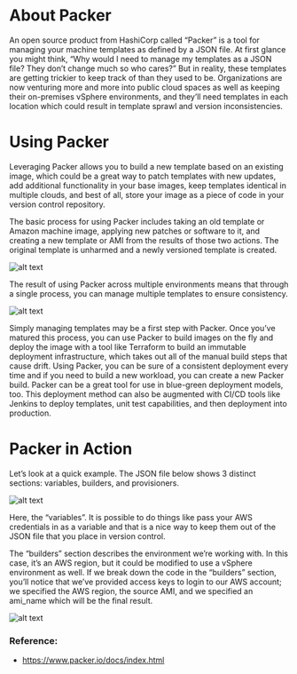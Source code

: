 # About Packer
An open source product from HashiCorp called “Packer” is a tool for managing your machine templates as defined by a JSON file. At first glance you might think, “Why would I need to manage my templates as a JSON file? They don’t change much so who cares?” But in reality, these templates are getting trickier to keep track of than they used to be. Organizations are now venturing more and more into public cloud spaces as well as keeping their on-premises vSphere environments, and they’ll need templates in each location which could result in template sprawl and version inconsistencies.

# Using Packer

Leveraging Packer allows you to build a new template based on an existing image, which could be a great way to patch templates with new updates, add additional functionality in your base images, keep templates identical in multiple clouds, and best of all, store your image as a piece of code in your version control repository.

The basic process for using Packer includes taking an old template or Amazon machine image, applying new patches or software to it, and creating a new template or AMI from the results of those two actions. The original template is unharmed and a newly versioned template is created.

![alt text](https://github.com/anmolnagpal/infrastructure-as-code-training/blob/master/images/img1.png)

The result of using Packer across multiple environments means that through a single process, you can manage multiple templates to ensure consistency.

![alt text](https://github.com/anmolnagpal/infrastructure-as-code-training/blob/master/images/img2.png)

Simply managing templates may be a first step with Packer. Once you’ve matured this process, you can use Packer to build images on the fly and deploy the image with a tool like Terraform to build an immutable deployment infrastructure, which takes out all of the manual build steps that cause drift. Using Packer, you can be sure of a consistent deployment every time and if you need to build a new workload, you can create a new Packer build. Packer can be a great tool for use in blue-green deployment models, too. This deployment method can also be augmented with CI/CD tools like Jenkins to deploy templates, unit test capabilities, and then deployment into production.

# Packer in Action

Let’s look at a quick example. The JSON file below shows 3 distinct sections: variables, builders, and provisioners.

![alt text](https://github.com/anmolnagpal/infrastructure-as-code-training/blob/master/images/img3.png)


Here, the “variables”. It is possible to do things like pass your AWS credentials in as a variable and that is a nice way to keep them out of the JSON file that you place in version control.

The “builders” section describes the environment we’re working with. In this case, it’s an AWS region, but it could be modified to use a vSphere environment as well. If we break down the code in the “builders” section, you’ll notice that we’ve provided access keys to login to our AWS account; we specified the AWS region, the source AMI, and we specified an ami_name which will be the final result.

![alt text](https://github.com/anmolnagpal/infrastructure-as-code-training/blob/master/images/img4.png)
### Reference:
- https://www.packer.io/docs/index.html
